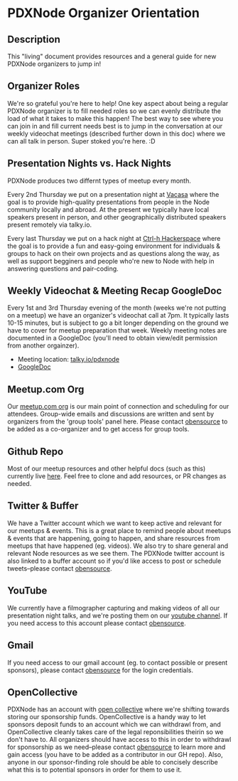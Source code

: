 # PDXNode Organizer Orientation

## Description
This "living" document provides resources and a general guide for new PDXNode organizers to jump in!

## Organizer Roles
We're so grateful you're here to help! One key aspect about being a regular PDXNode organizer is to fill needed roles so we can evenly distribute the load of what it takes to make this happen! The best way to see where you can join in and fill current needs best is to jump in the conversation at our weekly videochat meetings (described further down in this doc) where we can all talk in person. Super stoked you're here. :D

## Presentation Nights vs. Hack Nights
PDXNode produces two differnt types of meetup every month.

Every 2nd Thursday we put on a presentation night at [Vacasa](https://www.vacasa.com/contact-us/) where the goal is to provide high-quality presentations from people in the Node community locally and abroad. At the present we typically have local speakers present in person, and other geographically distributed speakers present remotely via talky.io.

Every last Thursday we put on a hack night at [Ctrl-h Hackerspace](http://pdxhackerspace.org/) where the goal is to provide a fun and easy-going environment for individuals & groups to hack on their own projects and as questions along the way, as well as support begginers and people who're new to Node with help in answering questions and pair-coding.

## Weekly Videochat & Meeting Recap GoogleDoc
Every 1st and 3rd Thursday evening of the month (weeks we're not putting on a meetup) we have an organizer's videochat call at 7pm. It typically lasts 10-15 minutes, but is subject to go a bit longer depending on the ground we have to cover for meetup preparation that week. Weekly meeting notes are documented in a GoogleDoc (you'll need to obtain view/edit permission from another orgainzer).
* Meeting location: [talky.io/pdxnode](https://talky.io/pdxnode)
* [GoogleDoc](https://docs.google.com/document/d/1U8oPDxXrKFh7paydStRiTyUW52gvURMfAii_LB2V-lA/edit)

## Meetup.com Org
Our [meetup.com org](https://www.meetup.com/pdxnode/) is our main point of connection and scheduling for our attendees. Group-wide emails and discussions are written and sent by organizers from the 'group tools' panel here. Please contact [obensource](https://twitter.com/obensource) to be added as a co-organizer and to get access for group tools.

## Github Repo
Most of our meetup resources and other helpful docs (such as this) currently live [here](https://github.com/PDXNode/pdxnode). Feel free to clone and add resources, or PR changes as needed.

## Twitter & Buffer
We have a Twitter account which we want to keep active and relevant for our meetups & events. This is a great place to remind people about meetups & events that are happening, going to happen, and share resources from meetups that have happened (eg. videos). We also try to share general and relevant Node resources as we see them. The PDXNode twitter account is also linked to a buffer account so if you'd like access to post or schedule tweets–please contact [obensource](https://twitter.com/obensource).

## YouTube
We currently have a filmographer capturing and making videos of all our presentation night talks, and we're posting them on our [youtube channel](https://www.youtube.com/channel/UCI8MIw5A7ALtIvNHsrYJbjg). If you need access to this account please contact [obensource](https://twitter.com/obensource).

## Gmail
If you need access to our gmail account (eg. to contact possible or present sponsors), please contact [obensource](https://twitter.com/obensource) for the login credentials.

## OpenCollective
PDXNode has an account with [open collective](https://opencollective.com/pdxnode) where we're shifting towards storing our sponsorship funds. OpenCollective is a handy way to let sponsors deposit funds to an account which we can withdrawl from, and OpenCollective cleanly takes care of the legal reponsibilities theirin so we don't have to. All organizers should have access to this in order to withdrawl for sponsorship as we need–please contact [obensource](https://twitter.com/obensource) to learn more and gain access (you have to be added as a contributor in our GH repo). Also, anyone in our sponsor-finding role should be able to concisely describe what this is to potential sponsors in order for them to use it.
